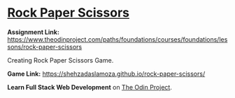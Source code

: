# [Rock Paper Scissors](https://shehzadaslamoza.github.io/rock-paper-scissors/)

**Assignment Link:** https://www.theodinproject.com/paths/foundations/courses/foundations/lessons/rock-paper-scissors

Creating Rock Paper Scissors Game.

**Game Link:** https://shehzadaslamoza.github.io/rock-paper-scissors/

**Learn Full Stack Web Development** on [The Odin Project](https://www.theodinproject.com/).
